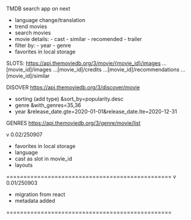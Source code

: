 TMDB search app on next

- language change/translation
- trend movies
- search movies
- movie details: - cast - similar - recomended - trailer
- filter by: - year - genre
- favorites in local storage

SLOTS:
https://api.themoviedb.org/3/movie/{movie_id}/images
...[movie_id]/images
...[movie_id]/credits
...[movie_id]/recommendations
...[movie_id]/similar

DISOVER
https://api.themoviedb.org/3/discover/movie

- sorting (add type)
  &sort_by=popularity.desc
- genre
  &with_genres=35,36
- year
  &release_date.gte=2020-01-01&release_date.lte=2020-12-31

GENRES
https://api.themoviedb.org/3/genre/movie/list

v 0.02/250907

- favorites in local storage
- language
- cast as slot in movie_id
- layouts

================================================
v 0.01/250903

- migration from react
- metadata added

================================================
